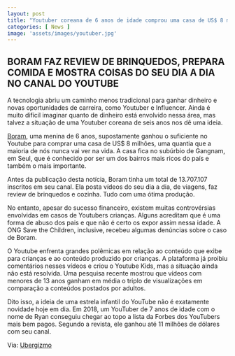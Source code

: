 ```yaml
---
layout: post
title: "Youtuber coreana de 6 anos de idade comprou uma casa de US$ 8 milhões"
categories: [ News ]
image: 'assets/images/youtuber.jpg'
---
```


## BORAM FAZ REVIEW DE BRINQUEDOS, PREPARA COMIDA E MOSTRA COISAS DO SEU DIA A DIA NO CANAL DO YOUTUBE

A tecnologia abriu um caminho menos tradicional para ganhar dinheiro e novas oportunidades de carreira, como Youtuber e Influencer. Ainda é muito difícil imaginar quanto de dinheiro está envolvido nessa área, mas talvez a situação de uma Youtuber coreana de seis anos nos dê uma ideia.

[Boram](https://www.youtube.com/channel/UC3pnQ7MHDABUFungNcMQ7dA/featured), uma menina de 6 anos, supostamente ganhou o suficiente no Youtube para comprar uma casa de US$ 8 milhões, uma quantia que a maioria de nós nunca vai ver na vida. A casa fica no subúrbio de Gangnam, em Seul, que é conhecido por ser um dos bairros mais ricos do país e também o mais importante.

Antes da publicação desta notícia, Boram tinha um total de 13.707.107 inscritos em seu canal. Ela posta vídeos do seu dia a dia, de viagens, faz review de brinquedos e cozinha. Tudo com uma ótima produção.

No entanto, apesar do sucesso financeiro, existem muitas controvérsias envolvidas em casos de Youtubers crianças. Alguns acreditam que é uma forma de abuso dos pais e que não é certo os expor assim nessa idade. A ONG Save the Children, inclusive, recebeu algumas denúncias sobre o caso de Boram.

O Youtube enfrenta grandes polêmicas em relação ao conteúdo que exibe para crianças e ao conteúdo produzido por crianças. A plataforma já proibiu comentários nesses vídeos e criou o Youtube Kids, mas a situação ainda não está resolvida. Uma pesquisa recente mostrou que vídeos com menores de 13 anos ganham em média o triplo de visualizações em comparação a conteúdos postados por adultos.

Dito isso, a ideia de uma estrela infantil do YouTube não é exatamente novidade hoje em dia. Em 2018, um YouTuber de 7 anos de idade com o nome de Ryan conseguiu chegar ao topo a lista da Forbes dos YouTubers mais bem pagos. Segundo a revista, ele ganhou até 11 milhões de dólares com seu canal.

Via: [Ubergizmo](https://www.ubergizmo.com/2019/07/6-yo-korean-youtuber-8m-home/?utm_source=mainrss)
